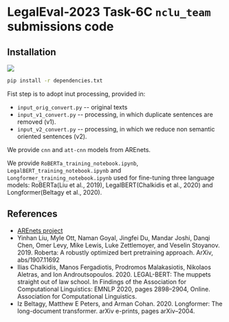 # LegalEval-2023 Task-6C `nclu_team` submissions code

## Installation

![](https://img.shields.io/badge/Python-3.6.9-brightgreen.svg)

```bash
pip install -r dependencies.txt
```

Fist step is to adopt inut processing, provided in:
* `input_orig_convert.py` -- original texts
* `input_v1_convert.py` -- processing, in which duplicate sentences are removed (v1).
* `input_v2_convert.py` -- processing, in which we reduce non semantic oriented sentences (v2).

We provide `cnn` and `att-cnn` models from AREnets.

We provide `RoBERTa_training_notebook.ipynb`, `LegalBERT_training_notebook.ipynb` and `Longformer_training_notebook.ipynb` used for fine-tuning three language models: RoBERTa(Liu et al., 2019), LegalBERT(Chalkidis et al., 2020) and Longformer(Beltagy et al., 2020).


## References
* [AREnets project](https://github.com/nicolay-r/AREnets)
* Yinhan Liu, Myle Ott, Naman Goyal, Jingfei Du, Mandar Joshi, Danqi Chen, Omer Levy, Mike Lewis, Luke Zettlemoyer, and Veselin Stoyanov. 2019. Roberta: A robustly optimized bert pretraining approach. ArXiv, abs/1907.11692
* Ilias Chalkidis, Manos Fergadiotis, Prodromos Malakasiotis, Nikolaos Aletras, and Ion Androutsopoulos. 2020. LEGAL-BERT: The muppets straight out of
law school. In Findings of the Association for Computational Linguistics: EMNLP 2020, pages 2898–2904, Online. Association for Computational Linguistics.
* Iz Beltagy, Matthew E Peters, and Arman Cohan. 2020. Longformer: The long-document transformer. arXiv e-prints, pages arXiv–2004.
